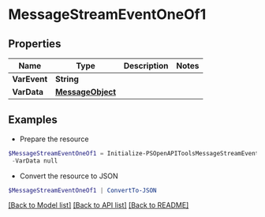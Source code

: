 # MessageStreamEventOneOf1
## Properties

Name | Type | Description | Notes
------------ | ------------- | ------------- | -------------
**VarEvent** | **String** |  | 
**VarData** | [**MessageObject**](MessageObject.md) |  | 

## Examples

- Prepare the resource
```powershell
$MessageStreamEventOneOf1 = Initialize-PSOpenAPIToolsMessageStreamEventOneOf1  -VarEvent null `
 -VarData null
```

- Convert the resource to JSON
```powershell
$MessageStreamEventOneOf1 | ConvertTo-JSON
```

[[Back to Model list]](../README.md#documentation-for-models) [[Back to API list]](../README.md#documentation-for-api-endpoints) [[Back to README]](../README.md)

